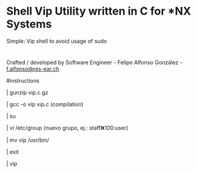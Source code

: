 # Shell Vip Utility written in C for *NX Systems

Simple: Vip shell to avoid usage of sudo

#

Crafted / developed by Software Engineer - Felipe Alfonso González - f.alfonso@res-ear.ch

#instructions

 | gunzip vip.c.gz
 
 | gcc -o vip vip.c (compilation)
 
 | su
 
 | vi /etc/group (nuevo grupo, ej.: staff:x:100:user)
 
 | mv vip /usr/bin/
 
 | exit
 
 | vip
 

